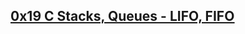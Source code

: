  ## <ins> [0x19 C Stacks, Queues - LIFO, FIFO](https://data-flair.training/blogs/stacks-and-queues-in-c/)</ins>
